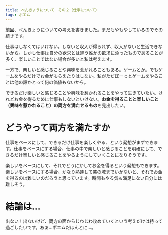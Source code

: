 ```yaml
---
title: べんきょうについて　その２（仕事について）
tags: ポエム
---
```

[前回](https://negiboudu-blog.netlify.app/posts/2022-05-19-%E3%81%B9%E3%82%93%E3%81%8D%E3%82%87%E3%81%86%E3%81%AB%E3%81%A4%E3%81%84%E3%81%A6/)、べんきょうについての考えを書きました。まだもやもやしているのでその続きです。



仕事はしなくてはいけない。しないと収入が得られず、収入がないと生活できないから。しかし仕事は自分の欲求とは違う誰かの欲求に添ったものであることが多く、楽しいことではない場合が多いと私は考えます。



一方で、楽しいと感じることや興味を惹かれることもある。ゲームとか。でもゲームをやるだけでお金がもらえたりはしない。私がただぼーっとゲームをやることは他の誰かとって何の価値もないから。



できるだけ楽しいと感じることや興味を惹かれることをやって生きていたい。けれどお金を得るために仕事もしないといけない。**お金を得ることと楽しいこと（興味を惹かれること）の両方を満たせるもの**を見出したい。



# どうやって両方を満たすか



仕事をベースにして、できるだけ仕事を楽しくやる、という発想がまずできます。仕事をベースにする場合、仕事の中で楽しいと感じることを明確にして、できるだけ楽しいと感じることをやるようにしていくことになりそうです。



楽しいをベースにして、それでどうにかしてお金を得るという発想もできます。楽しいをベースにする場合、かなり熟達して芸の域までいかないと、それでお金を得るのは難しいのだろうと思っています。時間もやる気も満足にない自分には難しそう。



# 結論は…

出ない！出ないけど、両方の面からじわじわ攻めていくという考えだけは持って過ごしたいです。あぁ…ポエムだほんとに…。